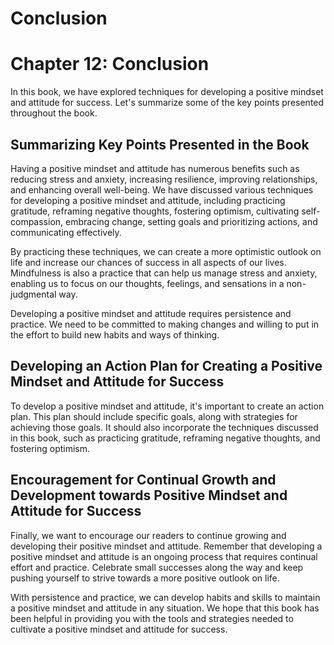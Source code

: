 # Conclusion

Chapter 12: Conclusion
======================

In this book, we have explored techniques for developing a positive mindset and attitude for success. Let's summarize some of the key points presented throughout the book.

Summarizing Key Points Presented in the Book
--------------------------------------------

Having a positive mindset and attitude has numerous benefits such as reducing stress and anxiety, increasing resilience, improving relationships, and enhancing overall well-being. We have discussed various techniques for developing a positive mindset and attitude, including practicing gratitude, reframing negative thoughts, fostering optimism, cultivating self-compassion, embracing change, setting goals and prioritizing actions, and communicating effectively.

By practicing these techniques, we can create a more optimistic outlook on life and increase our chances of success in all aspects of our lives. Mindfulness is also a practice that can help us manage stress and anxiety, enabling us to focus on our thoughts, feelings, and sensations in a non-judgmental way.

Developing a positive mindset and attitude requires persistence and practice. We need to be committed to making changes and willing to put in the effort to build new habits and ways of thinking.

Developing an Action Plan for Creating a Positive Mindset and Attitude for Success
----------------------------------------------------------------------------------

To develop a positive mindset and attitude, it's important to create an action plan. This plan should include specific goals, along with strategies for achieving those goals. It should also incorporate the techniques discussed in this book, such as practicing gratitude, reframing negative thoughts, and fostering optimism.

Encouragement for Continual Growth and Development towards Positive Mindset and Attitude for Success
----------------------------------------------------------------------------------------------------

Finally, we want to encourage our readers to continue growing and developing their positive mindset and attitude. Remember that developing a positive mindset and attitude is an ongoing process that requires continual effort and practice. Celebrate small successes along the way and keep pushing yourself to strive towards a more positive outlook on life.

With persistence and practice, we can develop habits and skills to maintain a positive mindset and attitude in any situation. We hope that this book has been helpful in providing you with the tools and strategies needed to cultivate a positive mindset and attitude for success.
